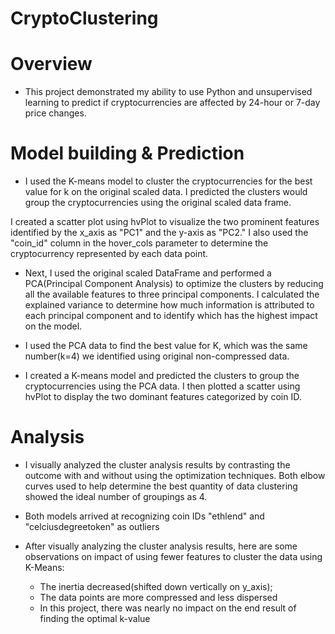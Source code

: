 # CryptoClustering

# Overview 
- This project demonstrated my ability to use Python and unsupervised learning to predict if cryptocurrencies are affected by 24-hour or 7-day price changes.
  
# Model building & Prediction
- I used the K-means model to cluster the cryptocurrencies for the best value for k on the original scaled data. I predicted the clusters would group the cryptocurrencies using the original scaled data frame.

I created a scatter plot using hvPlot to visualize the two prominent features identified by the x_axis as "PC1" and the y-axis as "PC2." I also used the "coin_id" column in the hover_cols parameter to determine the cryptocurrency represented by each data point.


- Next, I used the original scaled DataFrame and performed a PCA(Principal Component Analysis) to optimize the clusters by reducing all the available features to three principal components.
I calculated the explained variance to determine how much information is attributed to each principal component and to identify which has the highest impact on the model.

- I used the PCA data to find the best value for K, which was the same number(k=4) we identified using original non-compressed data.

- I created a K-means model and predicted the clusters to group the cryptocurrencies using the PCA data.
I then plotted a scatter using hvPlot to display the two dominant features categorized by coin ID.

# Analysis
- I visually analyzed the cluster analysis results by contrasting the outcome with and without using the optimization techniques. Both elbow curves used to help determine the best quantity of data clustering showed the ideal number of groupings as 4.

- Both models arrived at recognizing coin IDs "ethlend" and "celciusdegreetoken" as outliers

- After visually analyzing the cluster analysis results, here are some observations on impact of using fewer features to cluster the data using K-Means:
  - The inertia decreased(shifted down vertically on y_axis);
  - The data points are more compressed and less dispersed
  - In this project, there was nearly no impact on the end result of finding the optimal k-value

